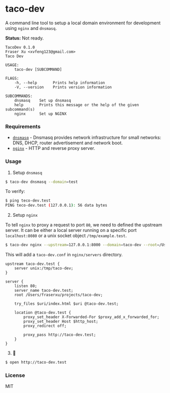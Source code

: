 # taco-dev

A command line tool to setup a local domain environment for development using `nginx` and `dnsmasq`.

**Status:** Not ready.

```
TacoDev 0.1.0
Fraser Xu <xvfeng123@gmail.com>
Taco Dev

USAGE:
    taco-dev [SUBCOMMAND]

FLAGS:
    -h, --help       Prints help information
    -V, --version    Prints version information

SUBCOMMANDS:
    dnsmasq    Set up dnsmasq
    help       Prints this message or the help of the given subcommand(s)
    nginx      Set up NGINX
```

### Requirements

* [`dnsmasq`](http://www.thekelleys.org.uk/dnsmasq/doc.html) - Dnsmasq provides network infrastructure for small networks: DNS, DHCP, router advertisement and network boot.
* [`nginx`](https://nginx.org/en/) - HTTP and reverse proxy server.

### Usage

1. Setup `dnsmasq`

```sh
$ taco-dev dnsmasq --domain=test
```

To verify:

```sh
$ ping teco-dev.test
PING teco-dev.test (127.0.0.1): 56 data bytes
```

2. Setup `nginx`

To tell `nginx` to proxy a request to port `80`, we need to defined the upstream server. It can be either a local server running on a specific port `localhost:8080` or a unix socket object `/tmp/example.test`.

```sh
$ taco-dev nginx --upstream=127.0.0.1:8000 --domain=taco-dev --root=/Users/fraserxu/projects/taco-dev;
```

This will add a `taco-dev.conf` in `nginx/servers` directory.

```nginx
upstream taco-dev.test {
    server unix:/tmp/taco-dev;
}

server {
    listen 80;
    server_name taco-dev.test;
    root /Users/fraserxu/projects/taco-dev;

    try_files $uri/index.html $uri @taco-dev.test;

    location @taco-dev.test {
        proxy_set_header X-Forwarded-For $proxy_add_x_forwarded_for;
        proxy_set_header Host $http_host;
        proxy_redirect off;

        proxy_pass http://taco-dev.test;
    }
}
```

3. :tada:

```sh
$ open http://taco-dev.test
```

### License

MIT
